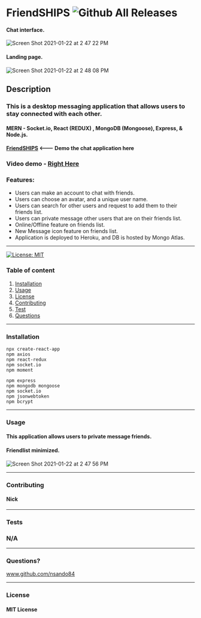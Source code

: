 # **FriendSHIPS**   ![Github All Releases](https://img.shields.io/github/contributors/nsando84/friendSHIPS)   

#### Chat interface.
![Screen Shot 2021-01-22 at 2 47 22 PM](https://user-images.githubusercontent.com/67135603/105557367-e62b3680-5cc0-11eb-8f7e-45bf4a842be0.png)

#### Landing page.
![Screen Shot 2021-01-22 at 2 48 08 PM](https://user-images.githubusercontent.com/67135603/105557361-e1668280-5cc0-11eb-864d-271ba33d34b4.png)
 
 


  ## **Description**

  

  ### This is a desktop messaging application that allows users to stay connected with each other.
  
  #### MERN - Socket.io, React (REDUX) , MongoDB (Mongoose), Express, & Node.js.

 #### [**FriendSHIPS**](https://friendshipsapp.herokuapp.com/) <--- Demo the chat application here
 
 ### Video demo - [Right Here](https://drive.google.com/file/d/1bo5XC-nXV4b6BsefW0DfaG1B6XMzKbpO/view)
 
  ### Features:
  
  - Users can make an account to chat with friends.
  - Users can choose an avatar, and a unique user name.
  - Users can search for other users and request to add them to their friends list.
  - Users can private message other users that are on their friends list.
  - Online/Offline feature on friends list.
  - New Message icon feature on friends list.
  - Application is deployed to Heroku, and DB is hosted by Mongo Atlas.
  
---

[![License: MIT](https://img.shields.io/badge/License-MIT-yellow.svg)](https://opensource.org/licenses/MIT)

  ### Table of content
  1. [Installation](#installation)
  2. [Usage](#usage)
  3. [License](#license)
  4. [Contributing](#contributing)
  5. [Test](#test)
  6. [Questions](#questions)

---

### **Installation**
 
    npx create-react-app
    npm axios
    npm react-redux
    npm socket.io
    npm moment
    
    npm express
    npm mongodb mongoose
    npm socket.io
    npm jsonwebtoken
    npm bcrypt
    
     
---

### **Usage**

#### This application allows users to private message friends. 

#### Friendlist minimized.
![Screen Shot 2021-01-22 at 2 47 56 PM](https://user-images.githubusercontent.com/67135603/105557363-e4617300-5cc0-11eb-90b7-4dd1e0b25829.png)



---

### **Contributing**

#### Nick

---

### **Tests**

### N/A

---

### **Questions?**

www.github.com/nsando84

---

### **License**

#### MIT License
